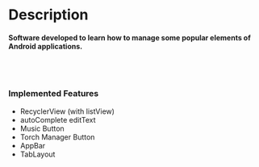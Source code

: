<h1>Description</h1>

#### Software developed to learn how to manage some popular elements of Android applications.

<br><br>


### Implemented Features<br>
+ RecyclerView (with listView)
+ autoComplete editText
+ Music Button
+ Torch Manager Button
+ AppBar
+ TabLayout
